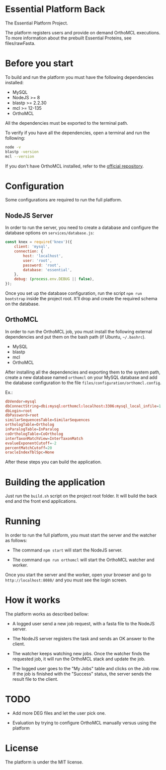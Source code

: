 # Essential Platform Back

The Essential Platform Project.

The platform registers users and provide on demand OrthoMCL executions. To more information about the prebuilt Essential Proteins, see files/rawFasta.

# Before you start

To build and run the platform you must have the following dependencies installed:

+ MySQL
+ NodeJS >= 8
+ blastp >= 2.2.30
+ mcl >= 12-135
+ OrthoMCL

All the dependencies must be exported to the terminal path.

To verify if you have all the dependencies, open a terminal and run the following:

```bash
node -v
blastp -version
mcl --version
```

If you don't have OrthoMCL installed, refer to the [official repository](https://github.com/stajichlab/OrthoMCL).

# Configuration

Some configurations are required to run the full platform.

## NodeJS Server

In order to run the server, you need to create a database and configure the database options on ```services/database.js```:

```javascript
const knex = require('knex')({
    client: 'mysql',
    connection: {
        host: 'localhost',
        user: 'root',
        password: 'root',
        database: 'essential',
    },
    debug: (process.env.DEBUG || false),
});
```

Once you set up the database configuration, run the script ```npm run bootstrap``` inside the project root. It'll drop and create the required schema on the database.

## OrthoMCL

In order to run the OrthoMCL job, you must install the following external dependencies and put them on the bash path (if Ubuntu, ```~/.bashrc```).

+ MySQL
+ blastp
+ mcl
+ OrthoMCL

After installing all the dependencies and exporting them to the system path, create a new database named ```orthomcl``` on your MySQL database and add the database configuration to the file ```files/configuration/orthomcl.config```.

Ex.:

```conf
dbVendor=mysql
dbConnectString=dbi:mysql:orthomcl:localhost:3306:mysql_local_infile=1
dbLogin=root
dbPassword=root
similarSequencesTable=SimilarSequences
orthologTable=Ortholog
inParalogTable=InParalog
coOrthologTable=CoOrtholog
interTaxonMatchView=InterTaxonMatch
evalueExponentCutoff=-2
percentMatchCutoff=20
oracleIndexTblSpc=None
```

After these steps you can build the application.

# Building the application

Just run the ```build.sh``` script on the project root folder. It will build the back end and the front end applications.

# Running

In order to run the full platform, you must start the server and the watcher as follows:

+ The command ```npm start``` will start the NodeJS server.

+ The command ```npm run orthomcl``` will start the OrthoMCL watcher and worker.

Once you start the server and the worker, open your browser and go to ```http://localhost:8080/``` and you must see the login screen.

# How it works

The platform works as described bellow:

+ A logged user send a new job request, with a fasta file to the NodeJS server.

+ The NodeJS server registers the task and sends an OK answer to the client.

+ The watcher keeps watching new jobs. Once the watcher finds the requested job, it will run the OrthoMCL stack and update the job.

+ The logged user goes to the "My Jobs" table and clicks on the Job row. If the job is finished with the "Success" status, the server sends the result file to the client.


# TODO

+ Add more DEG files and let the user pick one.

+ Evaluation by trying to configure OrthoMCL manually versus using the platform

# License

The platform is under the MIT license.